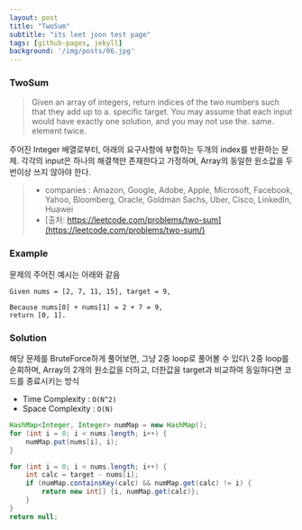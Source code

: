 ```yaml
---
layout: post
title: "TwoSum"
subtitle: "its leet joon test page"
tags: [github-pages, jekyll]
background: '/img/posts/06.jpg'
---
```


### TwoSum

> Given an array of integers, return indices of the two numbers such that they add up to a. specific target.
> You may assume that each input would have exactly one solution, and you may not use the. same. element twice.

주어진 Integer 배열로부터, 아래의 요구사항에 부합하는 두개의 index를 반환하는 문제.
각각의 input은 하나의 해결책만 존재한다고 가정하며, Array의 동일한 원소값을 두번이상 쓰지 않아야 한다.

> * companies : Amazon, Google, Adobe, Apple, Microsoft, Facebook, Yahoo, Bloomberg, Oracle, Goldman Sachs, Uber, Cisco, LinkedIn, Huawei
> * [출처: https://leetcode.com/problems/two-sum](https://leetcode.com/problems/two-sum/)



### Example
문제의 주어진 예시는 아래와 같음
```
Given nums = [2, 7, 11, 15], target = 9,

Because nums[0] + nums[1] = 2 + 7 = 9,
return [0, 1].
```



### Solution

해당 문제를 BruteForce하게 풀어보면, 그냥 2중 loop로 풀어볼 수 있다\\
2중 loop를 순회하며, Array의 2개의 원소값을 더하고, 더한값을 target과 비교하여 동일하다면 코드를 종료시키는 방식
  * Time Complexity : `O(N^2)`
  * Space Complexity : `O(N)`

```java
HashMap<Integer, Integer> numMap = new HashMap();
for (int i = 0; i < nums.length; i++) {
	numMap.put(nums[i], i);
}

for (int i = 0; i < nums.length; i++) {
	int calc = target - nums[i];
	if (numMap.containsKey(calc) && numMap.get(calc) != i) {
		return new int[] {i, numMap.get(calc)};
	}
}
return null;
```

